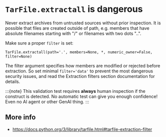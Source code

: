# `TarFile.extractall` is dangerous


Never extract archives from untrusted sources without prior inspection. It is possible that files are created outside of path, e.g. members that have absolute filenames starting with "/" or filenames with two dots "..".

Make sure a proper `filter` is set:
```
TarFile.extractall(path='.', members=None, *, numeric_owner=False, filter=None)
```
The filter argument specifies how members are modified or rejected before extraction. So set minimal `filter='data'` to prevent the most dangerous security issues, and read the Extraction filters section documentation for details.

:::{note} 
This validation test requires **always** human inspection if the construct is detected.
No automatic test can give you enough confidence! Even no AI agent or other GenAI thing.
:::

## More info

* https://docs.python.org/3/library/tarfile.html#tarfile-extraction-filter 
